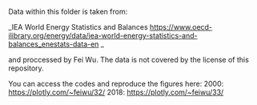 Data within this folder is taken from: 

_IEA World Energy Statistics and Balances https://www.oecd-ilibrary.org/energy/data/iea-world-energy-statistics-and-balances_enestats-data-en _

and proccessed by Fei Wu.
The data is not covered by the license of this repository.

You can access the codes and reproduce the figures here: 
2000: https://plotly.com/~feiwu/32/
2018: https://plotly.com/~feiwu/33/




